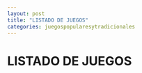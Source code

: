 ```yaml
---
layout: post
title: "LISTADO DE JUEGOS"
categories: juegospopularesytradicionales
---
```


# LISTADO DE JUEGOS

